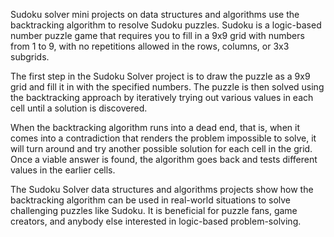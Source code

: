Sudoku solver mini projects on data structures and algorithms use the backtracking algorithm to resolve Sudoku puzzles. 
Sudoku is a logic-based number puzzle game that requires you to fill in a 9x9 grid with numbers from 1 to 9, with no repetitions allowed in the rows, columns, or 3x3 subgrids.

The first step in the Sudoku Solver project is to draw the puzzle as a 9x9 grid and fill it in with the specified numbers. 
The puzzle is then solved using the backtracking approach by iteratively trying out various values in each cell until a solution is discovered.

When the backtracking algorithm runs into a dead end, that is, when it comes into a contradiction that renders the problem impossible to solve, it will turn around and try another possible solution for each cell in the grid. 
Once a viable answer is found, the algorithm goes back and tests different values in the earlier cells.

The Sudoku Solver data structures and algorithms projects show how the backtracking algorithm can be used in real-world situations to solve challenging puzzles like Sudoku. It is beneficial for puzzle fans, game creators, and anybody else interested in logic-based problem-solving.
